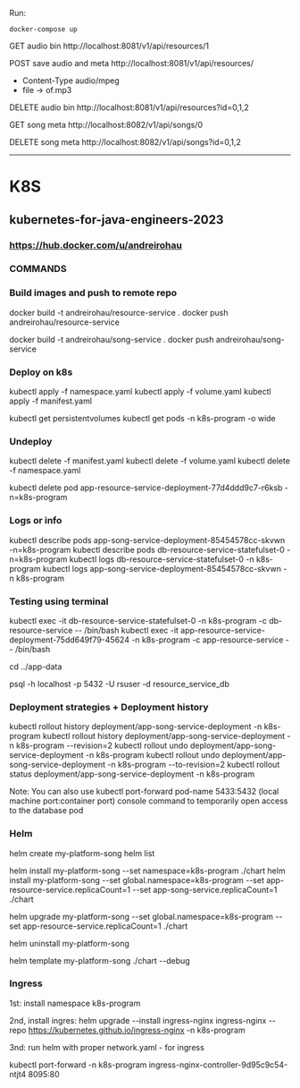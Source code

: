 Run:
 ```
 docker-compose up
 ```





GET audio bin
http://localhost:8081/v1/api/resources/1

POST save audio and meta
http://localhost:8081/v1/api/resources/
- Content-Type audio/mpeg
- file -> of.mp3

DELETE audio bin
http://localhost:8081/v1/api/resources?id=0,1,2



GET song meta
http://localhost:8082/v1/api/songs/0

DELETE song meta
http://localhost:8082/v1/api/songs?id=0,1,2



---
# K8S
## kubernetes-for-java-engineers-2023
### https://hub.docker.com/u/andreirohau

### COMMANDS

### Build images and push to remote repo
docker build -t andreirohau/resource-service .
docker push andreirohau/resource-service

docker build -t andreirohau/song-service .
docker push andreirohau/song-service

### Deploy on k8s
kubectl apply -f namespace.yaml
kubectl apply -f volume.yaml
kubectl apply -f manifest.yaml

kubectl get persistentvolumes
kubectl get pods -n k8s-program -o wide

### Undeploy
kubectl delete -f manifest.yaml
kubectl delete -f volume.yaml
kubectl delete -f namespace.yaml

kubectl delete pod app-resource-service-deployment-77d4ddd9c7-r6ksb -n=k8s-program

### Logs or info
kubectl describe pods app-song-service-deployment-85454578cc-skvwn -n=k8s-program
kubectl describe pods db-resource-service-statefulset-0 -n=k8s-program
kubectl logs db-resource-service-statefulset-0 -n k8s-program
kubectl logs app-song-service-deployment-85454578cc-skvwn -n k8s-program

### Testing using terminal
kubectl exec -it db-resource-service-statefulset-0 -n k8s-program -c db-resource-service -- /bin/bash
kubectl exec -it app-resource-service-deployment-75dd649f79-45624 -n k8s-program -c app-resource-service -- /bin/bash

cd ../app-data

psql -h localhost -p 5432 -U rsuser -d resource_service_db

### Deployment strategies + Deployment history
kubectl rollout history deployment/app-song-service-deployment -n k8s-program
kubectl rollout history deployment/app-song-service-deployment -n k8s-program --revision=2
kubectl rollout undo deployment/app-song-service-deployment -n k8s-program
kubectl rollout undo deployment/app-song-service-deployment -n k8s-program --to-revision=2
kubectl rollout status deployment/app-song-service-deployment -n k8s-program


Note: You can also use 
kubectl port-forward pod-name 5433:5432 
(local machine port:container port) console command to temporarily open access to the database pod


### Helm
helm create my-platform-song
helm list

helm install my-platform-song --set namespace=k8s-program ./chart
helm install my-platform-song --set global.namespace=k8s-program --set app-resource-service.replicaCount=1 --set app-song-service.replicaCount=1 ./chart

helm upgrade my-platform-song --set global.namespace=k8s-program --set app-resource-service.replicaCount=1 ./chart

helm uninstall my-platform-song

helm template my-platform-song ./chart --debug

### Ingress

1st:
install namespace k8s-program

2nd, install ingres: 
helm upgrade --install ingress-nginx ingress-nginx --repo https://kubernetes.github.io/ingress-nginx -n k8s-program

3nd:
run helm with proper network.yaml - for ingress




kubectl port-forward -n k8s-program ingress-nginx-controller-9d95c9c54-ntjt4 8095:80

